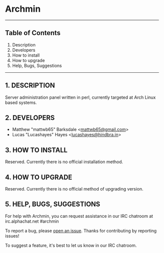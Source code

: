 Archmin
============================================================
------------------------------------------------------------
 
## Table of Contents
1.   Description
2.   Developers
3.   How to install
4.   How to upgrade
5.   Help, Bugs, Suggestions
 
------------------------------------------------------------
## 1. DESCRIPTION
 
Server administration panel written in perl, currently targeted at Arch Linux based systems.

## 2. DEVELOPERS
 
+ Matthew "mattwb65" Barksdale &lt;mattwb65@gmail.com&gt;
+ Lucas "Lucashayes" Hayes &lt;lucashayes@hindbra.in&gt;

## 3. HOW TO INSTALL
 
Reserved. Currently there is no official installation method.
 
## 4. HOW TO UPGRADE
 
Reserved. Currently there is no official method of upgrading version.

## 5. HELP, BUGS, SUGGESTIONS
 
For help with Archmin, you can request assistance in our IRC chatroom at irc.alphachat.net &#35;archmin
 
To report a bug, please [open an issue](https://github.com/Archmin/Archmin/issues/new).
Thanks for contributing by reporting issues!

To suggest a feature, it's best to let us know in our IRC chatroom.
